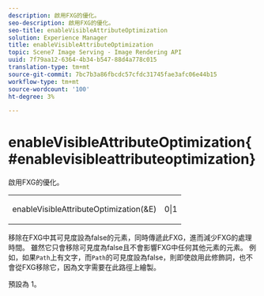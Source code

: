 ```yaml
---
description: 啟用FXG的優化。
seo-description: 啟用FXG的優化。
seo-title: enableVisibleAttributeOptimization
solution: Experience Manager
title: enableVisibleAttributeOptimization
topic: Scene7 Image Serving - Image Rendering API
uuid: 7f79aa12-6364-4b34-b547-88d4a778c015
translation-type: tm+mt
source-git-commit: 7bc7b3a86fbcdc57cfdc31745fae3afc06e44b15
workflow-type: tm+mt
source-wordcount: '100'
ht-degree: 3%

---
```



# enableVisibleAttributeOptimization{#enablevisibleattributeoptimization}

啟用FXG的優化。

<table id="simpletable_FDE0D8786BC747AF87A336452500E695"> 
 <tr class="strow"> 
  <td class="stentry"> <p><span class="codeph"> enableVisibleAttributeOptimization(&amp;E)</span> </p> </td> 
  <td class="stentry"> <p>0|1 </p></td> 
 </tr> 
</table>

移除在FXG中其可見度設為false的元素，同時傳遞此FXG，進而減少FXG的處理時間。 雖然它只會移除可見度為false且不會影響FXG中任何其他元素的元素。 例如，如果`Path`上有文字，而`Path`的可見度設為false，則即使啟用此修飾詞，也不會從FXG移除它，因為文字需要在此路徑上繪製。

預設為 1。

